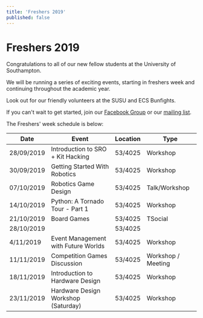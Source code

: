 ```yaml
---
title: 'Freshers 2019'
published: false
---
```


# Freshers 2019

Congratulations to all of our new fellow students at the University of Southampton.

We will be running a series of exciting events, starting in freshers week and continuing throughout the academic year.

Look out for our friendly volunteers at the SUSU and ECS Bunfights.

If you can't wait to get started, join our [Facebook Group](https://roboticsoutreach.org/fbgroup) or our [mailing list](https://roboticsoutreach.org/email).

The Freshers' week schedule is below:

| Date       	| Event                             	| Location 	| Type          	|
|------------	|-----------------------------------	|----------	|---------------	|
| 28/09/2019 	| Introduction to SRO + Kit Hacking 	| 53/4025  	| Workshop      	|
| 30/09/2019 	| Getting Started With Robotics     	| 53/4025  	| Workshop      	|
| 07/10/2019 	| Robotics Game Design              	| 53/4025  	| Talk/Workshop 	|
| 14/10/2019 | Python: A Tornado Tour - Part 1| 53/4025| Workshop|
| 21/10/2019| Board Games| 53/4025| TSocial|
| 28/10/2019| | 53/4025|  |
| 4/11/2019 | Event Management with Future Worlds | 53/4025 | Workshop |
| 11/11/2019 | Competition Games Discussion | 53/4025 | Workshop / Meeting |
| 18/11/2019 | Introduction to Hardware Design | 53/4025 | Workshop |
| 23/11/2019 | Hardware Design Workshop (Saturday) | 53/4025| Workshop |
